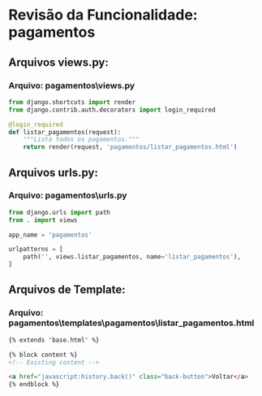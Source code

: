 # Revisão da Funcionalidade: pagamentos

## Arquivos views.py:


### Arquivo: pagamentos\views.py

```python
from django.shortcuts import render
from django.contrib.auth.decorators import login_required

@login_required
def listar_pagamentos(request):
    """Lista todos os pagamentos."""
    return render(request, 'pagamentos/listar_pagamentos.html')

```

## Arquivos urls.py:


### Arquivo: pagamentos\urls.py

```python
from django.urls import path
from . import views

app_name = 'pagamentos'

urlpatterns = [
    path('', views.listar_pagamentos, name='listar_pagamentos'),
]

```

## Arquivos de Template:


### Arquivo: pagamentos\templates\pagamentos\listar_pagamentos.html

```html
{% extends 'base.html' %}

{% block content %}
<!-- Existing content -->

<a href="javascript:history.back()" class="back-button">Voltar</a>
{% endblock %}

```
